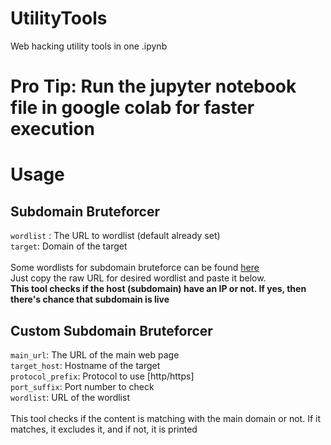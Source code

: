 # UtilityTools
Web hacking utility tools in one .ipynb

# Pro Tip: Run the jupyter notebook file in google colab for faster execution

# Usage
## Subdomain Bruteforcer
`wordlist` : The URL to wordlist (default already set)<br>`target`: Domain of the target
<br><br>Some wordlists for subdomain bruteforce can be found [here](https://github.com/danielmiessler/SecLists/tree/master/Discovery/DNS)<br> Just copy the raw URL for desired wordlist and paste it below.<br> **This tool checks if the host (subdomain) have an IP or not. If yes, then there's chance that subdomain is live**

## Custom Subdomain Bruteforcer
`main_url`: The URL of the main web page<br>`target_host`: Hostname of the target<br>`protocol_prefix`: Protocol to use [http/https]<br>`port_suffix`: Port number to check<br>`wordlist`: URL of the wordlist<br><br>
This tool checks if the content is matching with the main domain or not. If it matches, it excludes it, and if not, it is printed
